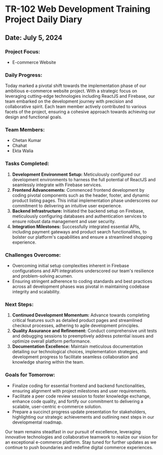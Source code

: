 # TR-102 Web Development Training Project Daily Diary
## Date: July 5, 2024


### Project Focus:
- E-commerce Website

### Daily Progress:
Today marked a pivotal shift towards the implementation phase of our ambitious e-commerce website project. With a strategic focus on leveraging cutting-edge technologies including ReactJS and Firebase, our team embarked on the development journey with precision and collaborative spirit. Each team member actively contributed to various facets of the project, ensuring a cohesive approach towards achieving our design and functional goals.

### Team Members:
- Chetan Kumar
- Chahat
- Ekta Walia

### Tasks Completed:
1. **Development Environment Setup:** Meticulously configured our development environments to harness the full potential of ReactJS and seamlessly integrate with Firebase services.
2. **Frontend Advancements:** Commenced frontend development by coding pivotal components such as the header, footer, and dynamic product listing pages. This initial implementation phase underscores our commitment to delivering an intuitive user experience.
3. **Backend Infrastructure:** Initiated the backend setup on Firebase, meticulously configuring databases and authentication services to ensure robust data management and user security.
4. **Integration Milestones:** Successfully integrated essential APIs, including payment gateways and product search functionalities, to bolster our platform's capabilities and ensure a streamlined shopping experience.

### Challenges Overcome:
- Overcoming initial setup complexities inherent in Firebase configurations and API integrations underscored our team's resilience and problem-solving acumen.
- Ensuring stringent adherence to coding standards and best practices across all development phases was pivotal in maintaining codebase integrity and scalability.

### Next Steps:
1. **Continued Development Momentum:** Advance towards completing critical features such as detailed product pages and streamlined checkout processes, adhering to agile development principles.
2. **Quality Assurance and Refinement:** Conduct comprehensive unit tests and debugging sessions to preemptively address potential issues and optimize overall platform performance.
3. **Documentation Excellence:** Maintain meticulous documentation detailing our technological choices, implementation strategies, and development progress to facilitate seamless collaboration and knowledge sharing within the team.

### Goals for Tomorrow:
- Finalize coding for essential frontend and backend functionalities, ensuring alignment with project milestones and user requirements.
- Facilitate a peer code review session to foster knowledge exchange, enhance code quality, and fortify our commitment to delivering a scalable, user-centric e-commerce solution.
- Prepare a succinct progress update presentation for stakeholders, highlighting our strategic achievements and outlining next steps in our developmental roadmap.

Our team remains steadfast in our pursuit of excellence, leveraging innovative technologies and collaborative teamwork to realize our vision for an exceptional e-commerce platform. Stay tuned for further updates as we continue to push boundaries and redefine digital commerce experiences.

